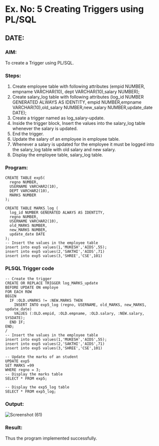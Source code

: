 # Ex. No: 5 Creating Triggers using PL/SQL
## DATE: 
### AIM:
To create a Trigger using PL/SQL.

### Steps:
1. Create employee table with following attributes (empid NUMBER, empname VARCHAR(10), dept VARCHAR(10),salary NUMBER);
2. Create salary_log table with following attributes (log_id NUMBER GENERATED ALWAYS AS IDENTITY, empid NUMBER,empname VARCHAR(10),old_salary NUMBER,new_salary NUMBER,update_date DATE);
3. Create a trigger named as log_salary-update.
4. Inside the trigger block, Insert the values into the salary_log table whenever the salary is updated.
5. End the trigger.
6. Update the salary of an employee in employee table.
7. Whenever a salary is updated for the employee it must be logged into the salary_log table with old salary and new salary.
8. Display the employee table, salary_log table.

### Program:
```
CREATE TABLE exp5(
  regno NUMBER,
  USERNAME VARCHAR2(10),
  DEPT VARCHAR2(10),
  MARKS NUMBER
);

CREATE TABLE MARKS_log (
  log_id NUMBER GENERATED ALWAYS AS IDENTITY,
  regno NUMBER,
  USERNAME VARCHAR2(10),
  old_MARKS NUMBER,
  new_MARKS NUMBER,
  update_date DATE
);
-- Insert the values in the employee table
insert into exp5 values(1,'MUKESH','AIDS',55);
insert into exp5 values(2,'SAKTHI','AIDS',71)
insert into exp5 values(3,'SHREE','CSE',101)
```
### PLSQL Trigger code
```
-- Create the trigger
CREATE OR REPLACE TRIGGER log_MARKS_update
BEFORE UPDATE ON employe
FOR EACH ROW
BEGIN
  IF :OLD.sMARKS != :NEW.MARKS THEN
    INSERT INTO exp5_log (regno, USERNAME, old_MARKS, new_MARKS, update_date)
    VALUES (:OLD.empid, :OLD.empname, :OLD.salary, :NEW.salary, SYSDATE);
  END IF;
END;
/
-- Insert the values in the employee table
insert into exp5 values(1,'MUKESH','AIDS',55);
insert into exp5 values(2,'SAKTHI','AIDS',71)
insert into exp5 values(3,'SHREE','CSE',101)

-- Update the marks of an student
UPDATE exp5
SET MARKS =99
WHERE regno = 3;
-- Display the marks table
SELECT * FROM exp5;

-- Display the exp5_log table
SELECT * FROM exp5_log;
```

### Output:
![Screenshot (61)](https://github.com/Mukilkumar-SEC/Ex-No-5-Creating-Triggers-using-PL-SQL/assets/119559663/dbcfc625-48d0-402e-807c-6a9829248725)

### Result:
Thus the program implemented successfully.
